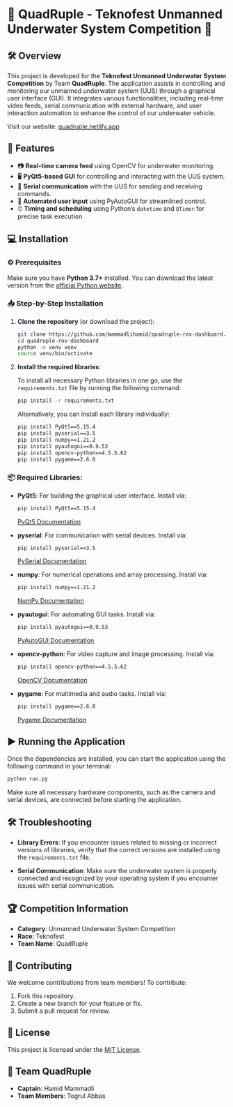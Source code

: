 # 🌊 QuadRuple - Teknofest Unmanned Underwater System Competition 🌊

## 🛠️ Overview

This project is developed for the **Teknofest Unmanned Underwater System Competition** by Team **QuadRuple**. The application assists in controlling and monitoring our unmanned underwater system (UUS) through a graphical user interface (GUI). It integrates various functionalities, including real-time video feeds, serial communication with external hardware, and user interaction automation to enhance the control of our underwater vehicle.

Visit our website: [quadruple.netlify.app](https://quadruple.netlify.app)

## 🚀 Features

- 📷 **Real-time camera feed** using OpenCV for underwater monitoring.
- 🖥️ **PyQt5-based GUI** for controlling and interacting with the UUS system.
- 🔌 **Serial communication** with the UUS for sending and receiving commands.
- 🤖 **Automated user input** using PyAutoGUI for streamlined control.
- ⏰ **Timing and scheduling** using Python’s `datetime` and `QTimer` for precise task execution.

## 💻 Installation

### ⚙️ Prerequisites

Make sure you have **Python 3.7+** installed. You can download the latest version from the [official Python website](https://www.python.org/downloads/).

### 📥 Step-by-Step Installation

1. **Clone the repository** (or download the project):
   ```bash
   git clone https://github.com/mammadlihamid/quadruple-rov-dashboard.git
   cd quadruple-rov-dashboard
   python -m venv venv
   source venv/bin/activate
   ```

2. **Install the required libraries**:
   
   To install all necessary Python libraries in one go, use the `requirements.txt` file by running the following command:

   ```bash
   pip install -r requirements.txt
   ```

   Alternatively, you can install each library individually:

   ```bash
   pip install PyQt5==5.15.4
   pip install pyserial==3.5
   pip install numpy==1.21.2
   pip install pyautogui==0.9.53
   pip install opencv-python==4.5.5.62
   pip install pygame==2.6.0
   ```

### 📦 Required Libraries:

- **PyQt5**: For building the graphical user interface. Install via:
  ```bash
  pip install PyQt5==5.15.4
  ```
  [PyQt5 Documentation](https://pypi.org/project/PyQt5/)

- **pyserial**: For communication with serial devices. Install via:
  ```bash
  pip install pyserial==3.5
  ```
  [PySerial Documentation](https://pypi.org/project/pyserial/)

- **numpy**: For numerical operations and array processing. Install via:
  ```bash
  pip install numpy==1.21.2
  ```
  [NumPy Documentation](https://numpy.org/)

- **pyautogui**: For automating GUI tasks. Install via:
  ```bash
  pip install pyautogui==0.9.53
  ```
  [PyAutoGUI Documentation](https://pyautogui.readthedocs.io/)

- **opencv-python**: For video capture and image processing. Install via:
  ```bash
  pip install opencv-python==4.5.5.62
  ```
  [OpenCV Documentation](https://opencv.org/)

- **pygame**: For multimedia and audio tasks. Install via:
  ```bash
  pip install pygame==2.6.0
  ```
  [Pygame Documentation](https://www.pygame.org/)

## ▶️ Running the Application

Once the dependencies are installed, you can start the application using the following command in your terminal:

```bash
python run.py
```

Make sure all necessary hardware components, such as the camera and serial devices, are connected before starting the application.

## 🛠️ Troubleshooting

- **Library Errors**: If you encounter issues related to missing or incorrect versions of libraries, verify that the correct versions are installed using the `requirements.txt` file.

- **Serial Communication**: Make sure the underwater system is properly connected and recognized by your operating system if you encounter issues with serial communication.

## 🏆 Competition Information

- **Category**: Unmanned Underwater System Competition
- **Race**: Teknofest
- **Team Name**: QuadRuple

## 🤝 Contributing

We welcome contributions from team members! To contribute:

1. Fork this repository.
2. Create a new branch for your feature or fix.
3. Submit a pull request for review.

## 📜 License

This project is licensed under the [MIT License](https://opensource.org/licenses/MIT).

## 👥 Team QuadRuple

- **Captain**: Hamid Mammadli
- **Team Members**: Togrul Abbas 
